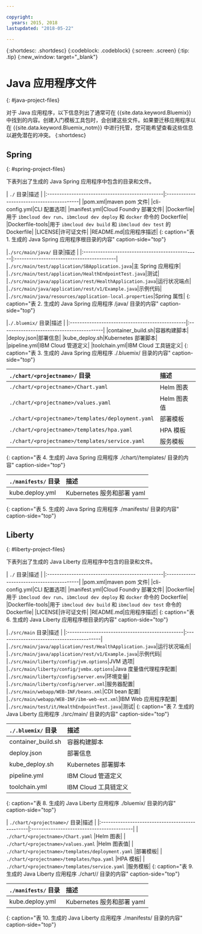 ```yaml
---

copyright:
  years: 2015, 2018
lastupdated: "2018-05-22"

---
```


{:shortdesc: .shortdesc}
{:codeblock: .codeblock}
{:screen: .screen}
{:tip: .tip}
{:new_window: target="_blank"}

# Java 应用程序文件
{: #java-project-files}

对于 Java 应用程序，以下信息列出了通常可在 {{site.data.keyword.Bluemix}} 中找到的内容。创建入门模板工具包时，会创建这些文件。如果要迁移应用程序以在 {{site.data.keyword.Bluemix_notm}} 中进行托管，您可能希望查看这些信息以避免潜在的冲突。
{:shortdesc}

## Spring
{: #spring-project-files}

下表列出了生成的 Java Spring 应用程序中包含的目录和文件。

| `./` 目录|描述
|
|:------------------------------------------------|:------------------------------------------|
|pom.xml|maven pom 文件|
|cli-config.yml|CLI 配置选项|
|manifest.yml|Cloud Foundry 部署文件|
|Dockerfile|用于 `ibmcloud dev run`、`ibmcloud dev deploy` 和 `docker` 命令的 Dockerfile|
|Dockerfile-tools|用于 `ibmcloud dev build` 和 `ibmcloud dev test` 的 Dockerfile|
|LICENSE|许可证文件|
|README.md|应用程序描述|
{: caption="表 1. 生成的 Java Spring 应用程序根目录的内容" caption-side="top"}

|`./src/main/java/` 目录|描述
|
|:------------------------------------------------|:------------------------------------------|
|`./src/main/test/application/SBApplication.java`|主 Spring 应用程序|
|`./src/main/test/application/HealthEndpointTest.java`|测试|
|`./src/main/java/application/rest/HealthApplication.java`|运行状况端点|
|`./src/main/java/application/rest/v1/Example.java`|示例代码|
|`./src/main/java/resources/application-local.properties`|Spring 属性|
{: caption="表 2. 生成的 Java Spring 应用程序 /java/ 目录的内容" caption-side="top"}

|`./.bluemix/` 目录|描述
|
|:------------------------------------------------|:------------------------------------------|
|container_build.sh|容器构建脚本|
|deploy.json|部署信息|
|kube_deploy.sh|Kubernetes 部署脚本|
|pipeline.yml|IBM Cloud 管道定义|
|toolchain.yml|IBM Cloud 工具链定义|
{: caption="表 3. 生成的 Java Spring 应用程序 ./.bluemix/ 目录的内容" caption-side="top"}

| `./chart/<projectname>/` 目录| 描述 |
|:------------------------------------------------|:------------------------------------------|
| `./chart/<projectname>/Chart.yaml`|Helm 图表|
| `./chart/<projectname>/values.yaml`|Helm 图表值|
| `./chart/<projectname>/templates/deployment.yaml`|部署模板|
| `./chart/<projectname>/templates/hpa.yaml`|HPA 模板|
| `./chart/<projectname>/templates/service.yaml`|服务模板|
{: caption="表 4. 生成的 Java Spring 应用程序 ./chart/<projectname>/templates/ 目录的内容" caption-side="top"}

| `./manifests/` 目录 | 描述 |
|:------------------------------------------------|:------------------------------------------|
| kube.deploy.yml |Kubernetes 服务和部署 yaml|
{: caption="表 5. 生成的 Java Spring 应用程序 ./manifests/ 目录的内容" caption-side="top"}

## Liberty
{: #liberty-project-files}

下表列出了生成的 Java Liberty 应用程序中包含的目录和文件。

| `./` 目录|描述
|
|:------------------------------------------------|:------------------------------------------|
|pom.xml|maven pom 文件|
|cli-config.yml|CLI 配置选项|
|manifest.yml|Cloud Foundry 部署文件|
|Dockerfile|用于 `ibmcloud dev run`、`ibmcloud dev deploy` 和 `docker` 命令的 Dockerfile|
|Dockerfile-tools|用于 `ibmcloud dev build` 和 `ibmcloud dev test` 命令的 Dockerfile|
|LICENSE|许可证文件|
|README.md|应用程序描述|
{: caption="表 6. 生成的 Java Liberty 应用程序根目录的内容" caption-side="top"}

|`./src/main` 目录|描述
|
|:------------------------------------------------|:------------------------------------------|
|`./src/main/java/application/rest/HealthApplication.java`|运行状况端点|
|`./src/main/java/application/rest/v1/Example.java`|示例代码|
|`./src/main/liberty/config/jvm.options`|JVM 选项|
|`./src/main/liberty/config/jvmbx.options`|Java 度量值代理程序配置|
|`./src/main/liberty/config/server.env`|环境变量|
|`./src/main/liberty/config/server.xml`|服务器配置|
|`./src/main/webapp/WEB-INF/beans.xml`|CDI bean 配置|
|`./src/main/webapp/WEB-INF/ibm-web-ext.xml`|IBM Web 应用程序配置|
|`./src/main/test/it/HealthEndpointTest.java`|测试|
{: caption="表 7. 生成的 Java Liberty 应用程序 ./src/main/ 目录的内容" caption-side="top"}

| `./.bluemix/` 目录 | 描述 |
|:------------------------------------------------|:------------------------------------------|
| container_build.sh |容器构建脚本|
| deploy.json |部署信息|
| kube_deploy.sh |Kubernetes 部署脚本|
| pipeline.yml |IBM Cloud 管道定义|
| toolchain.yml |IBM Cloud 工具链定义|
{: caption="表 8. 生成的 Java Liberty 应用程序 ./bluemix/ 目录的内容" caption-side="top"}

| `./chart/<projectname>/` 目录|描述
|
|:------------------------------------------------|:------------------------------------------|
| `./chart/<projectname>/Chart.yaml` |Helm 图表|
| `./chart/<projectname>/values.yaml` |Helm 图表值|
| `./chart/<projectname>/templates/deployment.yaml` |部署模板|
| `./chart/<projectname>/templates/hpa.yaml` |HPA 模板|
| `./chart/<projectname>/templates/service.yaml` |服务模板|
{: caption="表 9. 生成的 Java Liberty 应用程序 ./chart/<projectname>/ 目录的内容" caption-side="top"}

| `./manifests/` 目录 | 描述 |
|:------------------------------------------------|:------------------------------------------|
| kube.deploy.yml |Kubernetes 服务和部署 yaml|
{: caption="表 10. 生成的 Java Liberty 应用程序 ./manifests/ 目录的内容" caption-side="top"}
